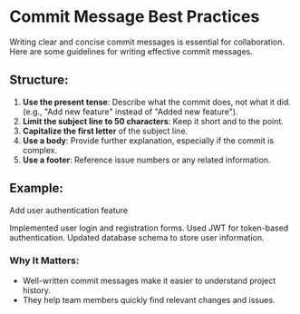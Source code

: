 # Commit Message Best Practices

Writing clear and concise commit messages is essential for collaboration. Here are some guidelines for writing effective commit messages.

## Structure:
1. **Use the present tense**: Describe what the commit does, not what it did. (e.g., "Add new feature" instead of "Added new feature").
2. **Limit the subject line to 50 characters**: Keep it short and to the point.
3. **Capitalize the first letter** of the subject line.
4. **Use a body**: Provide further explanation, especially if the commit is complex.
5. **Use a footer**: Reference issue numbers or any related information.

## Example:

Add user authentication feature

Implemented user login and registration forms.
Used JWT for token-based authentication.
Updated database schema to store user information.


### Why It Matters:
- Well-written commit messages make it easier to understand project history.
- They help team members quickly find relevant changes and issues.
